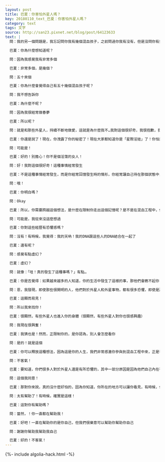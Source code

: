 ```yaml
---
layout: post
title: 巴夏：你害怕外星人嗎？
key: 20180110_text_巴夏：你害怕外星人嗎？
category: text
tags: 文字
source: http://san23.pixnet.net/blog/post/64123633
text: |
  問：我的另一個問題是，我忘記問你我有幾個混血孩子，之前問過你我有沒有，但是沒問你有幾個

  巴夏：你為什麼想知道呢？

  問：因為我感覺我有非常多個

  巴夏：非常多個，是幾個？

  問：五十來個

  巴夏：你為什麼會覺得自己有五十幾個混血孩子呢？

  問：我不想告訴你

  巴夏：為什麼不呢？

  問：因為我很經常做春夢

  巴夏：所以呢？

  問：就是和那些外星人，持續不斷地做愛，這就是為什麼我不…我對這個很好奇，我很抱歉，我不想說這個！我爸媽也在現場！

  巴夏：你還是說了！現在，你洩露了你的秘密了！現在大家都知道你是「星際淫娃」了！你怕這個嗎？

  問：可能是！

  巴夏：好的！別擔心！你不是個淫蕩的女人！

  問：好！我對這個很好奇！這種事情經常發生

  巴夏：不是這種事情經常發生，而是你經常回憶發生時的情形，你經常讓自己待在那個狀態中，而由於某種原因，你沒有超越它，沒有繼續前行，你困在當時的記憶中，沒有走出來，所以，你不斷地在腦袋中重播當時的情形，使得你覺得：發生的次數比實際的多得多

  問：哦！

  巴夏：你明白嗎？

  問：Okay

  巴夏：所以，你需要跨越這個想法，是什麼在限制你走出這個記憶呢？是不是在混血工程中，你的某些任務，是你所不想面對的？

  問：可能是，我從來沒這麼想過

  巴夏：你對這些經歷有恐懼感嗎？

  問：沒有！有時候，我覺得：我的天吶！我的DNA跟這些人的DNA結合在一起了

  巴夏：還有呢？

  問：感覺有點虛幻？

  巴夏：虛幻？

  問：就像：「哇！真的發生了這種事嗎？」有點…

  巴夏：你是否覺得：如果越來越多的人知道，你的生活中發生了這樣的事，那他們會瞧不起你？

  問：恩，我發現，即使那些很開明的人，他們對於外星人和外星事物，都有很多恐懼，即使是那些接受新時代思想的人，你跟他們聊到外星人的話題時，他們也會說：哦！不！不！我不想聽這個。我注意到他們的反應，所以他們覺得我很怪，但我對外星事物非常感興趣，我對外星人，也是極其興奮！

  巴夏：這顯而易見！

  問：所以我來找你！

  巴夏：很顯然，有些外星人也進入你的身體（很顯然，有些外星人對你也很感興趣）

  問：我現在很興奮！

  巴夏：我猜也是！然而，正限制你的，是你認為，別人會怎麼看你

  問：是的！就是這個

  巴夏：你可以釋放這種想法，因為這是你的人生，我們非常感激你參與到混血工程中來，正是有你這樣的人的參與，才會有我們的文明的誕生，所以，感謝你幫助我們的「造人計劃」

  問：不客氣！

  巴夏：要知道，你們很多人對於外星人還是有所恐懼的，其中一部分原因是因為他們自己內在有恐懼，當他們面對更高振頻的能量時，這些恐懼就浮出水面，並迫使他們去面對 他們還沒準備好面對的恐懼，所以，並不是他們真的害怕我們外星人，而是他們害怕自己的某些方面展示出來

  問：這個我同意！

  巴夏：那對你來說，真的沒什麼好怕的，因為你知道，你所在的地方可以讓你看見，有時候，他們投射在你身上的恐懼根本就是他們對自我更加瞭解的恐懼

  問：太有幫助了！有時候，確實是這樣！

  巴夏：這對你有幫助嗎？

  問：當然，！你一直都在幫助我！

  巴夏：好吧！一直在幫助你的是你自己，但我們很樂意可以幫助你幫助你自己

  問：謝謝你幫助我幫助我自己

  巴夏：好的！不客氣！
---
```


{%- include algolia-hack.html -%}
